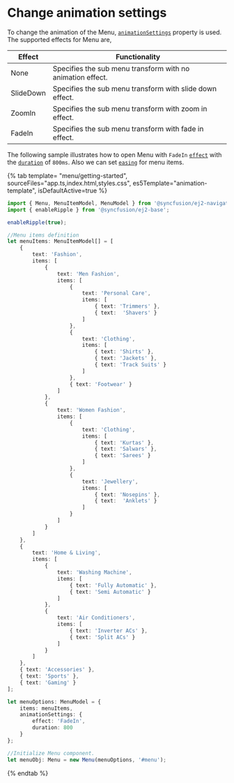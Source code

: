 # Change animation settings

To change the animation of the Menu, [`animationSettings`](../../api/menu/menuAnimationSettingsModel/) property is used. The supported effects for Menu are,

| Effect | Functionality |
| ------------ | ----------------------- |
| None | Specifies the sub menu transform with no animation effect. |
| SlideDown | Specifies the sub menu transform with slide down effect. |
| ZoomIn | Specifies the sub menu transform with zoom in effect. |
| FadeIn | Specifies the sub menu transform with fade in effect. |

The following sample illustrates how to open Menu with `FadeIn` [`effect`](../../api/menu/menuAnimationSettingsModel/#effect) with the [`duration`](../../menu/menuAnimationSettingsModel/#duration) of `800ms`. Also we can set [`easing`](../../api/menuAnimationSettingsModel/#easing) for menu items.

{% tab template= "menu/getting-started", sourceFiles="app.ts,index.html,styles.css",
es5Template="animation-template", isDefaultActive=true %}

```typescript
import { Menu, MenuItemModel, MenuModel } from '@syncfusion/ej2-navigations';
import { enableRipple } from '@syncfusion/ej2-base';

enableRipple(true);

//Menu items definition
let menuItems: MenuItemModel[] = [
    {
        text: 'Fashion',
        items: [
            {
                text: 'Men Fashion',
                items: [
                    {
                        text: 'Personal Care',
                        items: [
                            { text: 'Trimmers' },
                            { text:  'Shavers' }
                        ]
                    },
                    {
                        text: 'Clothing',
                        items: [
                            { text: 'Shirts' },
                            { text: 'Jackets' },
                            { text: 'Track Suits' }
                        ]
                    },
                    { text: 'Footwear' }
                ]
            },
            {
                text: 'Women Fashion',
                items: [
                    {
                        text: 'Clothing',
                        items: [
                            { text: 'Kurtas' },
                            { text: 'Salwars' },
                            { text: 'Sarees' }
                        ]
                    },
                    {
                        text: 'Jewellery',
                        items: [
                            { text: 'Nosepins' },
                            { text:  'Anklets' }
                        ]
                    }
                ]
            }
        ]
    },
    {
        text: 'Home & Living',
        items: [
            {
                text: 'Washing Machine',
                items: [
                    { text: 'Fully Automatic' },
                    { text: 'Semi Automatic' }
                ]
            },
            {
                text: 'Air Conditioners',
                items: [
                    { text: 'Inverter ACs' },
                    { text: 'Split ACs' }
                ]
            }
        ]
    },
    { text: 'Accessories' },
    { text: 'Sports' },
    { text: 'Gaming' }
];

let menuOptions: MenuModel = {
    items: menuItems,
    animationSettings: {
        effect: 'FadeIn',
        duration: 800
    }
};

//Initialize Menu component.
let menuObj: Menu = new Menu(menuOptions, '#menu');
```

{% endtab %}
